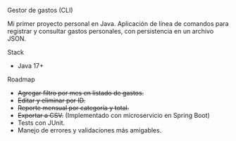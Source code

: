 Gestor de gastos (CLI)

Mi primer proyecto personal en Java.
Aplicación de línea de comandos para registrar y consultar gastos personales, con persistencia en un archivo JSON.

Stack
- Java 17+

Roadmap
- ~~Agregar filtro por mes en listado de gastos.~~
- ~~Editar y eliminar por ID.~~
- ~~Reporte mensual por categoría y total.~~
- ~~Exportar a CSV.~~ (Implementado con microservicio en Spring Boot)
- Tests con JUnit.
- Manejo de errores y validaciones más amigables.
